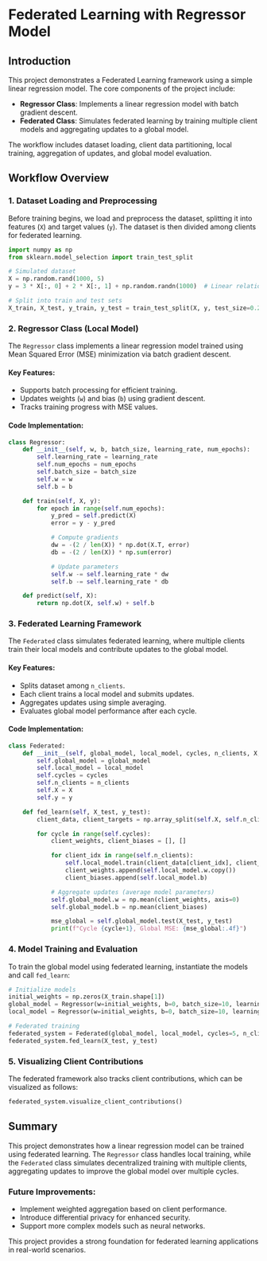 # Federated Learning with Regressor Model

## Introduction

This project demonstrates a Federated Learning framework using a simple linear regression model. The core components of the project include:

- **Regressor Class**: Implements a linear regression model with batch gradient descent.
- **Federated Class**: Simulates federated learning by training multiple client models and aggregating updates to a global model.

The workflow includes dataset loading, client data partitioning, local training, aggregation of updates, and global model evaluation.

## Workflow Overview

### 1. Dataset Loading and Preprocessing

Before training begins, we load and preprocess the dataset, splitting it into features (`X`) and target values (`y`). The dataset is then divided among clients for federated learning.

```python
import numpy as np
from sklearn.model_selection import train_test_split

# Simulated dataset
X = np.random.rand(1000, 5)
y = 3 * X[:, 0] + 2 * X[:, 1] + np.random.randn(1000)  # Linear relationship

# Split into train and test sets
X_train, X_test, y_train, y_test = train_test_split(X, y, test_size=0.2, random_state=42)
```

### 2. Regressor Class (Local Model)

The `Regressor` class implements a linear regression model trained using Mean Squared Error (MSE) minimization via batch gradient descent.

#### Key Features:

- Supports batch processing for efficient training.
- Updates weights (`w`) and bias (`b`) using gradient descent.
- Tracks training progress with MSE values.

#### Code Implementation:

```python
class Regressor:
    def __init__(self, w, b, batch_size, learning_rate, num_epochs):
        self.learning_rate = learning_rate
        self.num_epochs = num_epochs
        self.batch_size = batch_size
        self.w = w
        self.b = b

    def train(self, X, y):
        for epoch in range(self.num_epochs):
            y_pred = self.predict(X)
            error = y - y_pred

            # Compute gradients
            dw = -(2 / len(X)) * np.dot(X.T, error)
            db = -(2 / len(X)) * np.sum(error)

            # Update parameters
            self.w -= self.learning_rate * dw
            self.b -= self.learning_rate * db

    def predict(self, X):
        return np.dot(X, self.w) + self.b
```

### 3. Federated Learning Framework

The `Federated` class simulates federated learning, where multiple clients train their local models and contribute updates to the global model.

#### Key Features:

- Splits dataset among `n_clients`.
- Each client trains a local model and submits updates.
- Aggregates updates using simple averaging.
- Evaluates global model performance after each cycle.

#### Code Implementation:

```python
class Federated:
    def __init__(self, global_model, local_model, cycles, n_clients, X, y):
        self.global_model = global_model
        self.local_model = local_model
        self.cycles = cycles
        self.n_clients = n_clients
        self.X = X
        self.y = y

    def fed_learn(self, X_test, y_test):
        client_data, client_targets = np.array_split(self.X, self.n_clients), np.array_split(self.y, self.n_clients)

        for cycle in range(self.cycles):
            client_weights, client_biases = [], []

            for client_idx in range(self.n_clients):
                self.local_model.train(client_data[client_idx], client_targets[client_idx])
                client_weights.append(self.local_model.w.copy())
                client_biases.append(self.local_model.b)

            # Aggregate updates (average model parameters)
            self.global_model.w = np.mean(client_weights, axis=0)
            self.global_model.b = np.mean(client_biases)

            mse_global = self.global_model.test(X_test, y_test)
            print(f"Cycle {cycle+1}, Global MSE: {mse_global:.4f}")
```

### 4. Model Training and Evaluation

To train the global model using federated learning, instantiate the models and call `fed_learn`:

```python
# Initialize models
initial_weights = np.zeros(X_train.shape[1])
global_model = Regressor(w=initial_weights, b=0, batch_size=10, learning_rate=0.01, num_epochs=10)
local_model = Regressor(w=initial_weights, b=0, batch_size=10, learning_rate=0.01, num_epochs=5)

# Federated training
federated_system = Federated(global_model, local_model, cycles=5, n_clients=4, X=X_train, y=y_train)
federated_system.fed_learn(X_test, y_test)
```

### 5. Visualizing Client Contributions

The federated framework also tracks client contributions, which can be visualized as follows:

```python
federated_system.visualize_client_contributions()
```

## Summary

This project demonstrates how a linear regression model can be trained using federated learning. The `Regressor` class handles local training, while the `Federated` class simulates decentralized training with multiple clients, aggregating updates to improve the global model over multiple cycles.

### Future Improvements:

- Implement weighted aggregation based on client performance.
- Introduce differential privacy for enhanced security.
- Support more complex models such as neural networks.

This project provides a strong foundation for federated learning applications in real-world scenarios.
